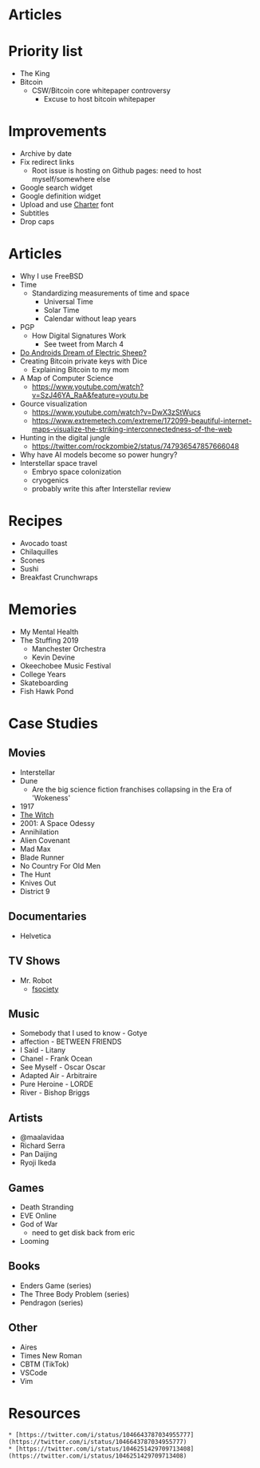 # Articles

# Priority list

* The King
* Bitcoin
  - CSW/Bitcoin core whitepaper controversy
    - Excuse to host bitcoin whitepaper

# Improvements

* Archive by date
* Fix redirect links
  - Root issue is hosting on Github pages: need to host myself/somewhere else
* Google search widget
* Google definition widget
* Upload and use [Charter](https://fontesk.com/charter-typeface/) font
* Subtitles
* Drop caps

# Articles

* Why I use FreeBSD
* Time
  - Standardizing measurements of time and space
      - Universal Time
      - Solar Time
      - Calendar without leap years
* PGP
  - How Digital Signatures Work
      - See tweet from March 4
* [Do Androids Dream of Electric Sheep?](https://en.wikipedia.org/wiki/Do_Androids_Dream_of_Electric_Sheep%3F)
* Creating Bitcoin private keys with Dice
  - Explaining Bitcoin to my mom
* A Map of Computer Science
    - https://www.youtube.com/watch?v=SzJ46YA_RaA&feature=youtu.be
* Gource visualization
    - https://www.youtube.com/watch?v=DwX3zStWucs
    - https://www.extremetech.com/extreme/172099-beautiful-internet-maps-visualize-the-striking-interconnectedness-of-the-web
* Hunting in the digital jungle
    - https://twitter.com/rockzombie2/status/747936547857666048
* Why have AI models become so power hungry?
* Interstellar space travel
    - Embryo space colonization
    - cryogenics
    - probably write this after Interstellar review

# Recipes

* Avocado toast
* Chilaquilles
* Scones
* Sushi
* Breakfast Crunchwraps

# Memories
* My Mental Health
* The Stuffing 2019
  - Manchester Orchestra
  - Kevin Devine
* Okeechobee Music Festival
* College Years
* Skateboarding
* Fish Hawk Pond

# Case Studies

## Movies
* Interstellar
* Dune
    - Are the big science fiction franchises collapsing in the Era of 'Wokeness'
* 1917
* [The Witch](https://www.imdb.com/title/tt4263482/)
* 2001: A Space Odessy
* Annihilation
* Alien Covenant
* Mad Max
* Blade Runner
* No Country For Old Men
* The Hunt
* Knives Out
* District 9

## Documentaries
* Helvetica

## TV Shows
* Mr. Robot
    - [fsociety](https://www.google.com/search?q=fsociety)

## Music
* Somebody that I used to know - Gotye
* affection - BETWEEN FRIENDS
* I Said - Litany
* Chanel - Frank Ocean
* See Myself - Oscar Oscar
* Adapted Air - Arbitraire
* Pure Heroine - LORDE
* River - Bishop Briggs

## Artists
* @maalavidaa
* Richard Serra
* Pan Daijing
* Ryoji Ikeda

## Games
* Death Stranding
* EVE Online
* God of War
  - need to get disk back from eric
* Looming

## Books
* Enders Game (series)
* The Three Body Problem (series)
* Pendragon (series)

## Other
* Aires
* Times New Roman
* CBTM (TikTok)
* VSCode
* Vim

# Resources
    * [https://twitter.com/i/status/1046643787034955777](https://twitter.com/i/status/1046643787034955777)
    * [https://twitter.com/i/status/1046251429709713408](https://twitter.com/i/status/1046251429709713408)
